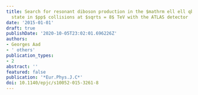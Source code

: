 ```yaml
---
title: Search for resonant diboson production in the $mathrm ell ell qbarq$ final
  state in $pp$ collisions at $sqrts = 8$ TeV with the ATLAS detector
date: '2015-01-01'
draft: true
publishDate: '2020-10-05T23:02:01.696226Z'
authors:
- Georges Aad
- ' others'
publication_types:
- 2
abstract: ''
featured: false
publication: '*Eur.Phys.J.C*'
doi: 10.1140/epjc/s10052-015-3261-8
---
```


